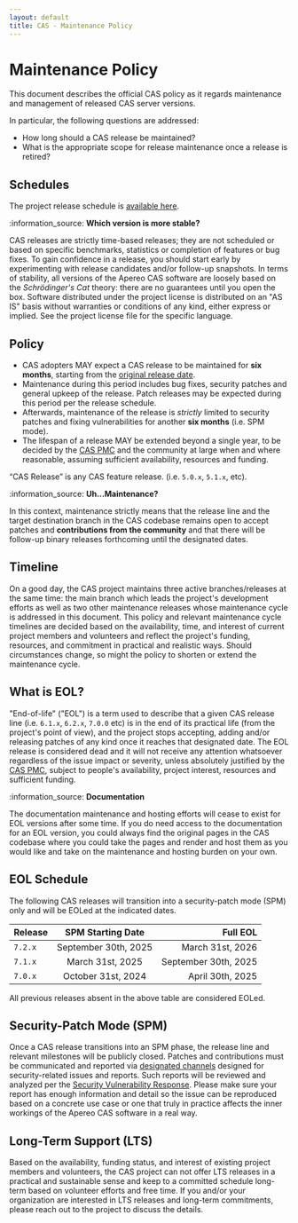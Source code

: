```yaml
---
layout: default
title: CAS - Maintenance Policy
---
```


# Maintenance Policy

This document describes the official CAS policy as it regards maintenance and management of released CAS server versions.

In particular, the following questions are addressed:

- How long should a CAS release be maintained?
- What is the appropriate scope for release maintenance once a release is retired?

## Schedules

The project release schedule is [available here](https://github.com/apereo/cas/milestones).

<div class="alert alert-info">:information_source: <strong>Which version is more stable?</strong><p>CAS releases are strictly time-based releases; they 
are not scheduled or based on specific benchmarks, statistics or completion of features or bug fixes. To gain confidence in a 
release, you should start early by experimenting with release candidates and/or follow-up snapshots.
In terms of stability, all versions of the Apereo CAS software are loosely based on the <i>Schrödinger's Cat</i> theory: there are no guarantees 
until you open the box. Software distributed under the project license is distributed on an "AS IS" basis without warranties or conditions 
of any kind, either express or implied. See the project license file for the specific language.
</p></div>

## Policy

- CAS adopters MAY expect a CAS release to be maintained for **six months**, starting from the [original release date](https://github.com/apereo/cas/releases).
- Maintenance during this period includes bug fixes, security patches and general upkeep of the release. Patch releases may be expected during this period per the release schedule.
- Afterwards, maintenance of the release is *strictly* limited to security patches and fixing vulnerabilities for another **six months** (i.e. SPM mode).
- The lifespan of a release MAY be extended beyond a single year, to be decided by the [CAS PMC](Project-Committee.html) and the community at large when and where reasonable, assuming sufficient availability, resources and funding.

“CAS Release” is any CAS feature release. (i.e. `5.0.x`, `5.1.x`, etc).

<div class="alert alert-info">:information_source: <strong>Uh...Maintenance?</strong><p>
In this context, maintenance strictly means that the release line and the target destination branch in the CAS codebase remains open to
  accept patches and <strong>contributions from the community</strong> and that there will be follow-up binary releases forthcoming until the designated dates. 
</p></div>

## Timeline

On a good day, the CAS project maintains three active branches/releases at the same time: the main branch which leads the 
project's development efforts as well as two other maintenance releases whose maintenance cycle is addressed in this document. 
This policy and relevant maintenance cycle timelines are decided based on the availability, time, and interest of current project 
members and volunteers and reflect the project's funding, resources, and commitment in practical and realistic ways. Should 
circumstances change, so might the policy to shorten or extend the maintenance cycle.

## What is EOL?

"End-of-life" ("EOL") is a term used to describe that a given CAS release line (i.e. `6.1.x`, `6.2.x`, `7.0.0` etc) is in the end 
of its practical life (from the project's point of view), and the project stops accepting, adding and/or releasing patches of any 
kind once it reaches that designated date. The EOL release is considered dead and it will not receive any attention whatsoever 
regardless of the issue impact or severity, unless absolutely justified by the [CAS PMC](Project-Committee.html), subject to people's availability, 
project interest, resources and sufficient funding.

<div class="alert alert-info">:information_source: <strong>Documentation</strong><p>
The documentation maintenance and hosting efforts will cease to exist for EOL versions after some time. If you do need access to the documentation
for an EOL version, you could always find the original pages in the CAS codebase where you could take the pages and render and host
them as you would like and take on the maintenance and hosting burden on your own.
</p></div>

## EOL Schedule

The following CAS releases will transition into a security-patch mode (SPM) only and will be EOLed at the indicated dates.

| Release |  SPM Starting Date   |             Full EOL |
|---------|:--------------------:|---------------------:|
| `7.2.x` | September 30th, 2025 |     March 31st, 2026 |
| `7.1.x` |   March 31st, 2025   | September 30th, 2025 |
| `7.0.x` |  October 31st, 2024  |     April 30th, 2025 |

All previous releases absent in the above table are considered EOLed.

## Security-Patch Mode (SPM)

Once a CAS release transitions into an SPM phase, the release line and relevant milestones will be publicly 
closed. Patches and contributions must be communicated and reported via [designated channels](/cas/Mailing-Lists.html) designed 
for security-related issues and reports. Such reports will be reviewed and analyzed per the [Security Vulnerability Response](/cas/developer/Sec-Vuln-Response.html). 
Please make sure your report has enough information and detail so the issue can be reproduced based on a concrete 
use case or one that truly in practice affects the inner workings of the Apereo CAS software in a real way.

## Long-Term Support (LTS)

Based on the availability, funding status, and interest of existing project members and volunteers, 
the CAS project can not offer LTS releases in a practical and sustainable sense and keep to a committed schedule 
long-term based on volunteer efforts and free time. If you and/or your organization are interested in LTS releases 
and long-term commitments, please reach out to the project to discuss the details.
